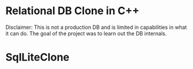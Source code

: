# Relational DB Clone in C++

Disclaimer: This is not a production DB and is limited in capabilities in what it can do.
The goal of the project was to learn out the DB internals.


# SqlLiteClone
